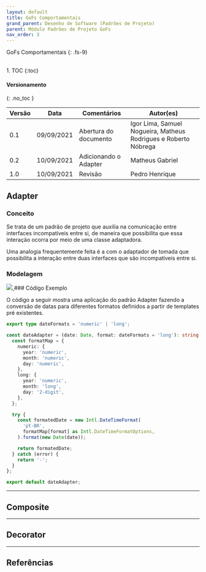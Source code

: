 ```yaml
---
layout: default
title: GoFs Comportamentais
grand_parent: Desenho de Software (Padrões de Projeto)
parent: Módulo Padrões de Projeto GoFs
nav_order: 3
---
```


GoFs Comportamentais
{: .fs-9}

<br>
1. TOC
{:toc}

#### Versionamento
{: .no_toc }

| Versão | Data | Comentários | Autor(es) |
| ------ | ---- | ----------- | --------- |
|0.1     |09/09/2021| Abertura do documento| Igor Lima, Samuel Nogueira, Matheus Rodrigues e Roberto Nóbrega|
|0.2     |10/09/2021| Adicionando o Adapter | Matheus Gabriel|
|1.0     |10/09/2021| Revisão | Pedro Henrique|

## Adapter

### Conceito

Se trata de um padrão de projeto que auxilia na comunicação entre interfaces incompatíveis entre si, de maneira que possibilita que essa interação ocorra por meio de uma classe adaptadora.

Uma analogia frequentemente feita é a com o adaptador de tomada que possibilita a interação entre duas interfaces que são incompatíveis entre si.

### Modelagem

<a href="{{ site.baseurl }}/assets/images/AdapterDiagrama.svg" data-toggle="lightbox">
    <img src="{{ site.baseurl }}/assets/images/AdapterDiagrama.svg" class="img-fluid" />
</a>
### Código Exemplo

O código a seguir mostra uma aplicação do padrão Adapter fazendo a conversão de datas para diferentes formatos definidos a partir de templates pré existentes.

```typescript
export type dateFormats = 'numeric' | 'long';

const dateAdapter = (date: Date, format: dateFormats = 'long'): string => {
  const formatMap = {
    numeric: {
      year: 'numeric',
      month: 'numeric',
      day: 'numeric',
    },
    long: {
      year: 'numeric',
      month: 'long',
      day: '2-digit',
    },
  };

  try {
    const formatedDate = new Intl.DateTimeFormat(
      'pt-BR',
      formatMap[format] as Intl.DateTimeFormatOptions,
    ).format(new Date(date));

    return formatedDate;
  } catch (error) {
    return '-';
  }
};

export default dateAdapter;
```

<hr/>

## Composite

<hr/>

## Decorator

<hr/>

## Referências
